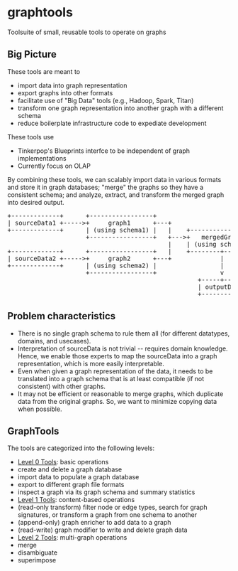 # graphtools
Toolsuite of small, reusable tools to operate on graphs

## Big Picture
These tools are meant to 
* import data into graph representation
* export graphs into other formats
* facilitate use of "Big Data" tools (e.g., Hadoop, Spark, Titan) 
* transform one graph representation into another graph with a different schema
* reduce boilerplate infrastructure code to expediate development

These tools use
* Tinkerpop's Blueprints interfce to be independent of graph implementations
* Currently focus on OLAP
 
By combining these tools, we can scalably import data in various formats and store it in graph databases; "merge" the graphs so they have a consistent schema; and analyze, extract, and transform the merged graph into desired output.

<pre>
+-------------+      +-----------------+
| sourceData1 +----->+     graph1      +---+
+-------------+      | (using schema1) |   |    +-----------------+
                     +-----------------+   +--->+   mergedGraph   |
                                           |    | (using schema3) |
+-------------+      +-----------------+   |    +--------+--------+
| sourceData2 +----->+     graph2      +---+             |
+-------------+      | (using schema2) |                 |
                     +-----------------+                 v
                                                   +-----+------+
                                                   | outputData |
                                                   +------------+
</pre>

## Problem characteristics
* There is no single graph schema to rule them all (for different datatypes, domains, and usecases).
* Interpretation of sourceData is not trivial -- requires domain knowledge.  Hence, we enable those experts to map the sourceData into a graph representation, which is more easily interpretable.
* Even when given a graph representation of the data, it needs to be translated into a graph schema that is at least compatible (if not consistent) with other graphs.
* It may not be efficient or reasonable to merge graphs, which duplicate data from the original graphs.  So, we want to minimize copying data when possible.

## GraphTools

The tools are categorized into the following levels:
* [Level 0 Tools](doc/level0tools.md): basic operations
 * create and delete a graph database
 * import data to populate a graph database
 * export to different graph file formats
 * inspect a graph via its graph schema and summary statistics
* [Level 1 Tools](doc/level1tools.md): content-based operations
 * (read-only transform) filter node or edge types, search for graph signatures, or transform a graph from one schema to another 
 * (append-only) graph enricher to add data to a graph 
 * (read-write) graph modifier to write and delete graph data
* [Level 2 Tools](doc/level2tools.md): multi-graph operations
 * merge
 * disambiguate
 * superimpose




